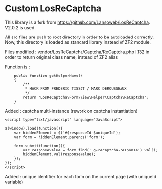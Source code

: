 # Custom LosReCaptcha

This library is a fork from https://github.com/Lansoweb/LosReCaptcha.
V2.0.2 is used.

All src files are push to root directory in order to be autoloaded correctly.
Now, this directory is loaded as standard library instead of ZF2 module.

Files modified :
vendor/LosReCaptcha/Captcha/ReCaptcha.php l.132 in order to return original class name, instead of ZF2 alias

Function is :

```
    public function getHelperName()
    {
        /**
         * HACK FROM FREDERIC TISSOT / MARC DEROUSSEAUX
         */
        return "LosReCaptcha\Form\View\Helper\Captcha\ReCaptcha";
    }
```

Added : captcha multi-instance (rework on captcha instantiation)
```
<script type="text/javascript" language="JavaScript">

$(window).load(function(){
    var hiddenElement = $('#$responseId-$uniqueId');
    var form = hiddenElement.parents('form');
    
    form.submit(function(){
        var responseValue = form.find('.g-recaptcha-response').val();
        hiddenElement.val(responseValue);
    });
});
</script>
```

Added : unique identifier for each form on the current page (with uniqueId variable)